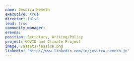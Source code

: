 ```yaml
---
name: Jessica Nemeth
executive: true
director: false
lead: true
community_manager:  
erevna:   
position: Secretary, Writing/Policy
project: COVID and Climate Project
image: /assets/jessica.png
linkedin: "http://www.linkedin.com/in/jessica-nemeth-jn"
---
```

